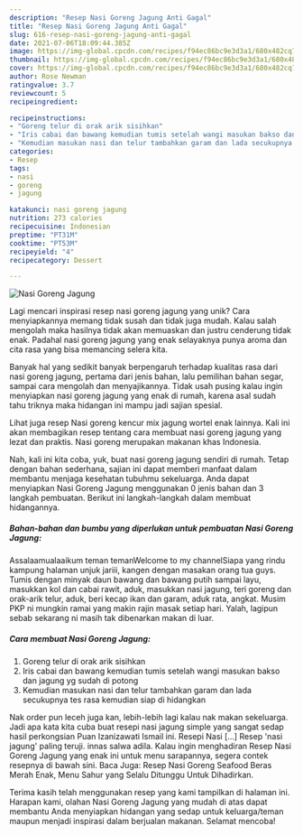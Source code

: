 ```yaml
---
description: "Resep Nasi Goreng Jagung Anti Gagal"
title: "Resep Nasi Goreng Jagung Anti Gagal"
slug: 616-resep-nasi-goreng-jagung-anti-gagal
date: 2021-07-06T18:09:44.385Z
image: https://img-global.cpcdn.com/recipes/f94ec86bc9e3d3a1/680x482cq70/nasi-goreng-jagung-foto-resep-utama.jpg
thumbnail: https://img-global.cpcdn.com/recipes/f94ec86bc9e3d3a1/680x482cq70/nasi-goreng-jagung-foto-resep-utama.jpg
cover: https://img-global.cpcdn.com/recipes/f94ec86bc9e3d3a1/680x482cq70/nasi-goreng-jagung-foto-resep-utama.jpg
author: Rose Newman
ratingvalue: 3.7
reviewcount: 5
recipeingredient:

recipeinstructions:
- "Goreng telur di orak arik sisihkan"
- "Iris cabai dan bawang kemudian tumis setelah wangi masukan bakso dan jagung yg sudah di potong"
- "Kemudian masukan nasi dan telur tambahkan garam dan lada secukupnya tes rasa kemudian siap di hidangkan"
categories:
- Resep
tags:
- nasi
- goreng
- jagung

katakunci: nasi goreng jagung 
nutrition: 273 calories
recipecuisine: Indonesian
preptime: "PT31M"
cooktime: "PT53M"
recipeyield: "4"
recipecategory: Dessert

---
```



![Nasi Goreng Jagung](https://img-global.cpcdn.com/recipes/f94ec86bc9e3d3a1/680x482cq70/nasi-goreng-jagung-foto-resep-utama.jpg)

Lagi mencari inspirasi resep nasi goreng jagung yang unik? Cara menyiapkannya memang tidak susah dan tidak juga mudah. Kalau salah mengolah maka hasilnya tidak akan memuaskan dan justru cenderung tidak enak. Padahal nasi goreng jagung yang enak selayaknya punya aroma dan cita rasa yang bisa memancing selera kita.

Banyak hal yang sedikit banyak berpengaruh terhadap kualitas rasa dari nasi goreng jagung, pertama dari jenis bahan, lalu pemilihan bahan segar, sampai cara mengolah dan menyajikannya. Tidak usah pusing kalau ingin menyiapkan nasi goreng jagung yang enak di rumah, karena asal sudah tahu triknya maka hidangan ini mampu jadi sajian spesial.

Lihat juga resep Nasi goreng kencur mix jagung wortel enak lainnya. Kali ini akan membagikan resep tentang cara membuat nasi goreng jagung yang lezat dan praktis. Nasi goreng merupakan makanan khas Indonesia.


Nah, kali ini kita coba, yuk, buat nasi goreng jagung sendiri di rumah. Tetap dengan bahan sederhana, sajian ini dapat memberi manfaat dalam membantu menjaga kesehatan tubuhmu sekeluarga. Anda dapat menyiapkan Nasi Goreng Jagung menggunakan 0 jenis bahan dan 3 langkah pembuatan. Berikut ini langkah-langkah dalam membuat hidangannya.

<!--inarticleads1-->

##### Bahan-bahan dan bumbu yang diperlukan untuk pembuatan Nasi Goreng Jagung:



Assalaamualaaikum teman temanWelcome to my channelSiapa yang rindu kampung halaman unjuk jariii, kangen dengan masakan orang tua guys. Tumis dengan minyak daun bawang dan bawang putih sampai layu, masukkan kol dan cabai rawit, aduk, masukkan nasi jagung, teri goreng dan orak-arik telur, aduk, beri kecap ikan dan garam, aduk rata, angkat. Musim PKP ni mungkin ramai yang makin rajin masak setiap hari. Yalah, lagipun sebab sekarang ni masih tak dibenarkan makan di luar. 

<!--inarticleads2-->

##### Cara membuat Nasi Goreng Jagung:

1. Goreng telur di orak arik sisihkan
1. Iris cabai dan bawang kemudian tumis setelah wangi masukan bakso dan jagung yg sudah di potong
1. Kemudian masukan nasi dan telur tambahkan garam dan lada secukupnya tes rasa kemudian siap di hidangkan


Nak order pun leceh juga kan, lebih-lebih lagi kalau nak makan sekeluarga. Jadi apa kata kita cuba buat resepi nasi jagung simple yang sangat sedap hasil perkongsian Puan Izanizawati Ismail‎ ini. Resepi Nasi […] Resep &#39;nasi jagung&#39; paling teruji. innas salwa adila. Kalau ingin menghadiran Resep Nasi Goreng Jagung yang enak ini untuk menu sarapannya, segera contek resepnya di bawah sini. Baca Juga: Resep Nasi Goreng Seafood Beras Merah Enak, Menu Sahur yang Selalu Ditunggu Untuk Dihadirkan. 

Terima kasih telah menggunakan resep yang kami tampilkan di halaman ini. Harapan kami, olahan Nasi Goreng Jagung yang mudah di atas dapat membantu Anda menyiapkan hidangan yang sedap untuk keluarga/teman maupun menjadi inspirasi dalam berjualan makanan. Selamat mencoba!
